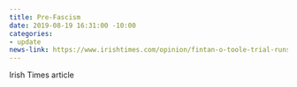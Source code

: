 ```yaml
---
title: Pre-Fascism
date: 2019-08-19 16:31:00 -10:00
categories:
- update
news-link: https://www.irishtimes.com/opinion/fintan-o-toole-trial-runs-for-fascism-are-in-full-flow-1.3543375#.XVhi4BkzLVk.mailto
---
```


Irish Times article 